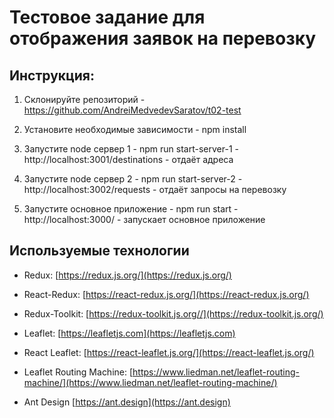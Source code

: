 # Тестовое задание для отображения заявок на перевозку

## Инструкция:

1. Склонируйте репозиторий - https://github.com/AndreiMedvedevSaratov/t02-test

2. Установите необходимые зависимости - npm install

3. Запустите node сервер 1 - npm run start-server-1 - http://localhost:3001/destinations - отдаёт адреса

4. Запустите node сервер 2 - npm run start-server-2 - http://localhost:3002/requests - отдаёт запросы на перевозку

5. Запустите основное приложение - npm run start - http://localhost:3000/ - запускает основное приложение

## Используемые технологии

+ Redux: [https://redux.js.org/](https://redux.js.org/)

+ React-Redux: [https://react-redux.js.org/](https://react-redux.js.org/)

+ Redux-Toolkit: [https://redux-toolkit.js.org//](https://redux-toolkit.js.org/)

+ Leaflet: [https://leafletjs.com](https://leafletjs.com)

+ React Leaflet: [https://react-leaflet.js.org/](https://react-leaflet.js.org/)

+ Leaflet Routing Machine: [https://www.liedman.net/leaflet-routing-machine/](https://www.liedman.net/leaflet-routing-machine/)

+ Ant Design [https://ant.design](https://ant.design)
